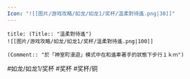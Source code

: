 ```yaml
---
Icon: "![[图片/游戏攻略/如龙/如龙1/奖杯/溫柔對待遙.png|30]]"
---
```

```ad-common-bronze-trophy
title: (Title:: "溫柔對待遙")
![[图片/游戏攻略/如龙/如龙1/奖杯/溫柔對待遙.png|100]]

(Comment:: "於「神室町漫遊」模式中在和遙牽著手的狀態下步行１ｋｍ")
```

#如龙/如龙1/奖杯 #奖杯 #奖杯/铜
